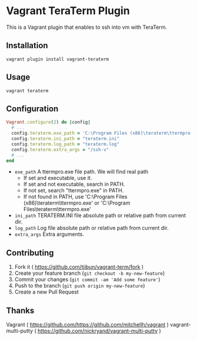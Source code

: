 # Vagrant TeraTerm Plugin

This is a Vagrant plugin that enables to ssh into vm with TeraTerm.

## Installation

```
vagrant plugin install vagrant-teraterm
```

## Usage

```
vagrant teraterm
```

## Configuration

```ruby
Vagrant.configure(2) do |config|
  # ...
  config.teraterm.exe_path = 'C:\Program Files (x86)\teraterm\ttermpro.exe'
  config.teraterm.ini_path = "teraterm.ini"
  config.teraterm.log_path = "teraterm.log"
  config.teraterm.extra_args = "/ssh-v"
  # ...
end
```

* ```exe_path``` A ttermpro.exe file path. We will find real path
  * If set and executable, use it.
  * If set and not executable, search in PATH.
  * If not set, search "ttermpro.exe" in PATH.
  * If not found in PATH, use 'C:\Program Files (x86)\teraterm\ttermpro.exe'
 or 'C:\Program Files\teraterm\ttermpro.exe'
* ```ini_path``` TERATERM.INI file absolute path or relative path from current dir.
* ```log_path``` Log file absolute path or relative path from current dir.
* ```extra_args``` Extra arguments.




## Contributing

1. Fork it ( https://github.com/tiibun/vagrant-term/fork )
2. Create your feature branch (`git checkout -b my-new-feature`)
3. Commit your changes (`git commit -am 'Add some feature'`)
4. Push to the branch (`git push origin my-new-feature`)
5. Create a new Pull Request

## Thanks

Vagrant ( https://github.com/https://github.com/mitchellh/vagrant )
vagrant-multi-putty ( https://github.com/nickryand/vagrant-multi-putty )
